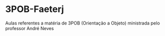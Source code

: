 # 3POB-Faeterj
Aulas referentes a matéria de 3POB (Orientação a Objeto) ministrada pelo professor André Neves
